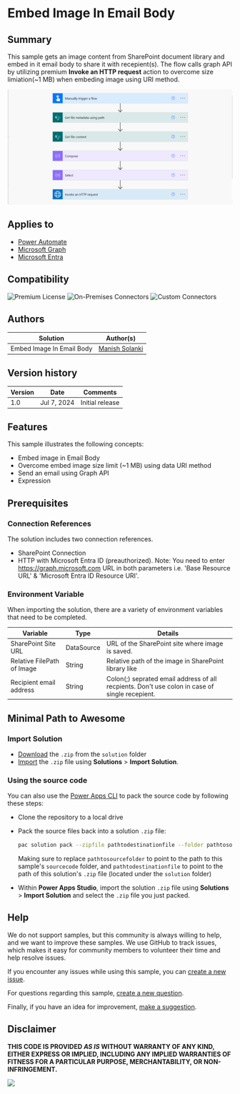 # Embed Image In Email Body

## Summary

This sample gets an image content from SharePoint document library and embed in it email body to share it with recepient(s). The flow calls graph API by utilizing premium **Invoke an HTTP request** action to overcome size limiation(~1 MB) when embeding image using URI method.

![Flow overview](/samples/Embed-Image-In-Email-Body/assets/flow-overview.png "Flow overview")


## Applies to

* [Power Automate](https://docs.microsoft.com/power-automate/)
* [Microsoft Graph](https://learn.microsoft.com/en-us/graph/)
* [Microsoft Entra](https://learn.microsoft.com/en-us/entra/)

## Compatibility

![Premium License](https://img.shields.io/badge/Premium%20License-Required-green.svg "Premium license is required")
![On-Premises Connectors](https://img.shields.io/badge/On--Premises%20Connectors-No-green.svg "Does not use on-premise connectors")
![Custom Connectors](https://img.shields.io/badge/Custom%20Connectors-Not%20Required-green.svg "Does not use custom connectors")


## Authors

Solution|Author(s)
--------|---------
Embed Image In Email Body | [Manish Solanki](https://github.com/Solanki-Manish)


## Version history

Version|Date|Comments
-------|----|--------
1.0|Jul 7, 2024|Initial release


## Features

This sample illustrates the following concepts:

* Embed image in Email Body
* Overcome embed image size limit (~1 MB) using data URI method
* Send an email using Graph API
* Expression


## Prerequisites

### Connection References
The solution includes two connection references.
* SharePoint Connection
* HTTP with Microsoft Entra ID (preauthorized). Note: You need to enter https://graph.microsoft.com URL in both parameters i.e. 'Base Resource URL' & 'Microsoft Entra ID Resource URI'.

### Environment Variable
When importing the solution, there are a variety of environment variables that need to be completed.

Variable|Type|Details
-------|----|--------
SharePoint Site URL | DataSource | URL of the SharePoint site where image is saved.
Relative FilePath of Image | String | Relative path of the image in SharePoint library like 
Recipient email address | String | Colon(;) seprated email address of all recpients. Don't use colon in case of single recepient.


## Minimal Path to Awesome

### Import Solution

* [Download](./solution/EmbedImageinEmailBody.zip) the `.zip` from the `solution` folder
* [Import](https://learn.microsoft.com/en-us/power-apps/maker/data-platform/import-update-export-solutions) the `.zip` file using **Solutions** > **Import Solution**.


### Using the source code

You can also use the [Power Apps CLI](https://docs.microsoft.com/powerapps/developer/data-platform/powerapps-cli) to pack the source code by following these steps:

* Clone the repository to a local drive
* Pack the source files back into a solution `.zip` file:

  ```bash
  pac solution pack --zipfile pathtodestinationfile --folder pathtosourcefolder --processCanvasApps
  ```

  Making sure to replace `pathtosourcefolder` to point to the path to this sample's `sourcecode` folder, and `pathtodestinationfile` to point to the path of this solution's `.zip` file (located under the `solution` folder)
* Within **Power Apps Studio**, import the solution `.zip` file using **Solutions** > **Import Solution** and select the `.zip` file you just packed.

## Help

We do not support samples, but this community is always willing to help, and we want to improve these samples. We use GitHub to track issues, which makes it easy for  community members to volunteer their time and help resolve issues.

If you encounter any issues while using this sample, you can [create a new issue](https://github.com/pnp/powerapps-samples/issues/new?assignees=&labels=Needs%3A+Triage+%3Amag%3A%2Ctype%3Abug-suspected&template=bug-report.yml&sample=Embed-Image-In-Email-Body&authors=@Solanki-Manish&title=Embed-Image-In-Email-Body).

For questions regarding this sample, [create a new question](https://github.com/pnp/powerapps-samples/issues/new?assignees=&labels=Needs%3A+Triage+%3Amag%3A%2Ctype%3Abug-suspected&template=question.yml&sample=Embed-Image-In-Email-Body&authors=@Solanki-Manish&title=Embed-Image-In-Email-Body).

Finally, if you have an idea for improvement, [make a suggestion](https://github.com/pnp/powerapps-samples/issues/new?assignees=&labels=Needs%3A+Triage+%3Amag%3A%2Ctype%3Abug-suspected&template=suggestion.yml&sample=Embed-Image-In-Email-Body&authors=@Solanki-Manish&title=Embed-Image-In-Email-Body).

## Disclaimer

**THIS CODE IS PROVIDED *AS IS* WITHOUT WARRANTY OF ANY KIND, EITHER EXPRESS OR IMPLIED, INCLUDING ANY IMPLIED WARRANTIES OF FITNESS FOR A PARTICULAR PURPOSE, MERCHANTABILITY, OR NON-INFRINGEMENT.**

<img src="https://m365-visitor-stats.azurewebsites.net/powerplatform-samples/samples/Embed-Image-In-Email-Body" aria-hidden="true" />
